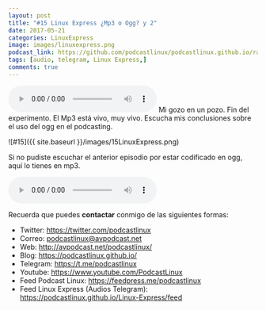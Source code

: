 ```yaml
---
layout: post
title: "#15 Linux Express ¿Mp3 o Ogg? y 2"
date: 2017-05-21
categories: LinuxExpress
image: images/linuxexpress.png
podcast_link: https://github.com/podcastlinux/podcastlinux.github.io/raw/master/Linux-Express/%2315%20Podcast%20Linux%20Express.mp3
tags: [audio, telegram, Linux Express,]
comments: true
---
```

<audio controls>
  <source src="https://github.com/podcastlinux/podcastlinux.github.io/raw/master/Linux-Express/%2315%20Podcast%20Linux%20Express.mp3" type="audio/mpeg">
</audio>
Mi gozo en un pozo. Fin del experimento. El Mp3 está vivo, muy vivo. Escucha mis conclusiones sobre el uso del ogg en el podcasting.

![#15]({{ site.baseurl }}/images/15LinuxExpress.png)

Si no pudiste escuchar el anterior episodio por estar codificado en ogg, aquí lo tienes en mp3. 

<audio controls>
  <source src="https://github.com/podcastlinux/podcastlinux.github.io/raw/master/Linux-Express/%2314%20Podcast%20Linux%20Express.mp3" type="audio/mpeg">
</audio>


Recuerda que puedes **contactar** conmigo de las siguientes formas:

+ Twitter: <https://twitter.com/podcastlinux>
+ Correo: <podcastlinux@avpodcast.net>
+ Web: <http://avpodcast.net/podcastlinux/>
+ Blog: <https://podcastlinux.github.io/>
+ Telegram: <https://t.me/podcastlinux>
+ Youtube: <https://www.youtube.com/PodcastLinux>
+ Feed Podcast Linux: <https://feedpress.me/podcastlinux>
+ Feed Linux Express (Audios Telegram): <https://podcastlinux.github.io/Linux-Express/feed>

